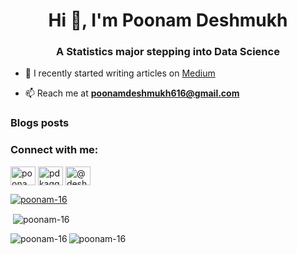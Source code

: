 <h1 align="center">Hi 👋, I'm Poonam Deshmukh</h1>
<h3 align="center">A Statistics major stepping into Data Science</h3>


- 📝 I recently started writing articles on [Medium](https://deshmukhpoonam516.medium.com/)

- 📫 Reach me at **poonamdeshmukh616@gmail.com**

### Blogs posts
<!-- BLOG-POST-LIST:START -->
<!-- BLOG-POST-LIST:END -->

<h3 align="left">Connect with me:</h3>
<p align="left">
<a href="https://linkedin.com/in/poonam-deshmukh" target="blank"><img align="center" src="https://raw.githubusercontent.com/rahuldkjain/github-profile-readme-generator/master/src/images/icons/Social/linked-in-alt.svg" alt="poonam-deshmukh" height="30" width="40" /></a>
<a href="https://kaggle.com/pdkaggle16" target="blank"><img align="center" src="https://raw.githubusercontent.com/rahuldkjain/github-profile-readme-generator/master/src/images/icons/Social/kaggle.svg" alt="pdkaggle16" height="30" width="40" /></a>
<a href="https://medium.com/@deshmukhpoonam516" target="blank"><img align="center" src="https://raw.githubusercontent.com/rahuldkjain/github-profile-readme-generator/master/src/images/icons/Social/medium.svg" alt="@deshmukhpoonam516" height="30" width="40" /></a>
</p>

<p align="left"> <a href="https://github.com/ryo-ma/github-profile-trophy"><img src="https://github-profile-trophy.vercel.app/?username=poonam-16" alt="poonam-16" /></a> </p>

<p>&nbsp;<img align="center" src="https://github-readme-stats.vercel.app/api?username=poonam-16&show_icons=true&locale=en" alt="poonam-16" /></p>

<p><img align="left" src="https://github-readme-stats.vercel.app/api/top-langs?username=poonam-16&show_icons=true&locale=en&layout=compact" alt="poonam-16" /></p>


<p align="left"> <img src="https://komarev.com/ghpvc/?username=poonam-16&label=Profile%20views&color=0e75b6&style=flat" alt="poonam-16" /> </p>

